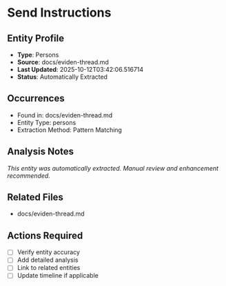 # Send Instructions

## Entity Profile
- **Type**: Persons
- **Source**: docs/eviden-thread.md
- **Last Updated**: 2025-10-12T03:42:06.516714
- **Status**: Automatically Extracted

## Occurrences
- Found in: docs/eviden-thread.md
- Entity Type: persons
- Extraction Method: Pattern Matching

## Analysis Notes
*This entity was automatically extracted. Manual review and enhancement recommended.*

## Related Files
- docs/eviden-thread.md

## Actions Required
- [ ] Verify entity accuracy
- [ ] Add detailed analysis
- [ ] Link to related entities
- [ ] Update timeline if applicable
